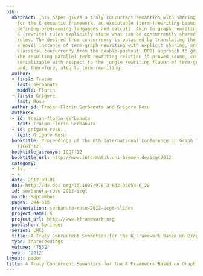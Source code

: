 ```yaml
---
bib:
  abstract: This paper gives a truly concurrent semantics with sharing of resources
    for the K semantic framework, an executable (term-)rewriting-based formalism for
    defining programming languages and calculi. Akin to graph rewriting rules, the
    K (rewrite) rules explicitly state what can be concurrently shared with other
    rules. The desired true concurrency is obtained by translating the K rules into
    a novel instance of term-graph rewriting with explicit sharing, and then using
    classical concurrency from the double-pushout (DPO) approach to graph rewriting.
    The resulting parallel term-rewriting relation is proved sound, complete, and
    serializable with respect to the jungle rewriting flavor of term-graph rewriting,
    and, therefore, also to term rewriting.
  author:
  - first: Traian
    last: Serbanuta
    middle: Florin
  - first: Grigore
    last: Rosu
  author_id: Traian Florin Serbanuta and Grigore Rosu
  authors:
  - id: traian-florin-serbanuta
    text: Traian Florin Serbanuta
  - id: grigore-rosu
    text: Grigore Rosu
  booktitle: Proceedings of the 6th International Conference on Graph Transformation
    (ICGT'12)
  booktitle_acronym: ICGT'12
  booktitle_url: http://www.informatik.uni-bremen.de/icgt2012
  category:
  - fsl
  - k
  date: 2012-09-01
  doi: http://dx.doi.org/10.1007/978-3-642-33654-6_20
  id: serbanuta-rosu-2012-icgt
  month: September
  pages: 294-310
  presentation: serbanuta-rosu-2012-icgt-slides
  project_name: K
  project_url: http://www.kframework.org
  publisher: Springer
  series: LNCS
  title: A Truly Concurrent Semantics for the K Framework Based on Graph Transformations
  type: inproceedings
  volume: '7562'
  year: '2012'
layout: paper
title: A Truly Concurrent Semantics for the K Framework Based on Graph Transformations
---
```


